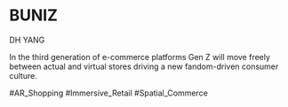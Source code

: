 # BUNIZ
DH YANG

In the third generation of e-commerce platforms
Gen Z will move freely between actual and virtual stores
driving a new fandom-driven consumer culture.

#AR_Shopping #Immersive_Retail #Spatial_Commerce
